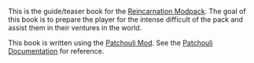 
This is the guide/teaser book for the [Reincarnation Modpack](https://modrinth.com/modpack/aberrant-reincarnation). The goal of this book is to prepare the player for the intense difficult of the pack and assist them in their ventures in the world.

This book is written using the [Patchouli Mod](https://modrinth.com/mod/patchouli). See the [Patchouli Documentation](https://vazkiimods.github.io/Patchouli/docs/intro) for reference.